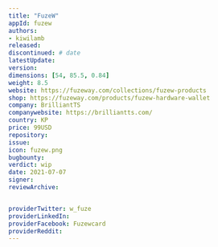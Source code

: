 ```yaml
---
title: "FuzeW"
appId: fuzew
authors:
- kiwilamb
released: 
discontinued: # date
latestUpdate:
version:
dimensions: [54, 85.5, 0.84]
weight: 8.5
website: https://fuzeway.com/collections/fuzew-products
shop: https://fuzeway.com/products/fuzew-hardware-wallet
company: BrilliantTS
companywebsite: https://brilliantts.com/
country: KP
price: 99USD
repository: 
issue:
icon: fuzew.png
bugbounty:
verdict: wip
date: 2021-07-07
signer:
reviewArchive:


providerTwitter: w_fuze
providerLinkedIn: 
providerFacebook: Fuzewcard
providerReddit: 
---
```


